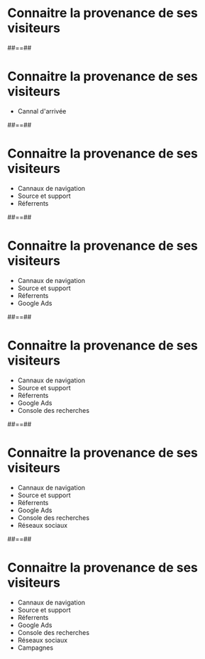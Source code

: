 <!-- .slide: class="two-column-layout"-->

# Connaitre la provenance de ses visiteurs

##==##

# Connaitre la provenance de ses visiteurs

- Cannal d'arrivée

##==##

# Connaitre la provenance de ses visiteurs

- Cannaux de navigation
- Source et support
- Réferrents

##==##

# Connaitre la provenance de ses visiteurs

- Cannaux de navigation
- Source et support
- Réferrents
- Google Ads

##==##

# Connaitre la provenance de ses visiteurs

- Cannaux de navigation
- Source et support
- Réferrents
- Google Ads
- Console des recherches

##==##

# Connaitre la provenance de ses visiteurs

- Cannaux de navigation
- Source et support
- Réferrents
- Google Ads
- Console des recherches
- Réseaux sociaux

##==##

# Connaitre la provenance de ses visiteurs

- Cannaux de navigation
- Source et support
- Réferrents
- Google Ads
- Console des recherches
- Réseaux sociaux
- Campagnes
